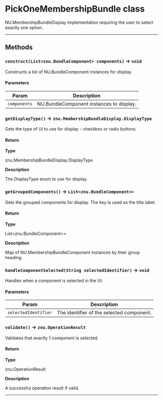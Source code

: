 # PickOneMembershipBundle class

NU.MembershipBundleDisplay implementation requiring the user to select exactly one option.

---
## Methods
### `construct(List<znu.BundleComponent> components)` → `void`

Constructs a list of NU.BundleComponent instances for display.

#### Parameters
|Param|Description|
|-----|-----------|
|`components` |  NU.BundleComponent instances to display. |

### `getDisplayType()` → `znu.MembershipBundleDisplay.DisplayType`

Gets the type of UI to use for display - checkbox or radio buttons.

#### Return

**Type**

znu.MembershipBundleDisplay.DisplayType

**Description**

The DisplayType enum to use for display.

### `getGroupedComponents()` → `List<znu.BundleComponent>>`

Gets the grouped components for display. The key is used as the title label.

#### Return

**Type**

List<znu.BundleComponent>>

**Description**

Map of NU.MembershipBundleComponent instances by their group heading.

### `handleComponentSelected(String selectedIdentifier)` → `void`

Handles when a component is selected in the UI.

#### Parameters
|Param|Description|
|-----|-----------|
|`selectedIdentifier` |  The identifier of the selected component. |

### `validate()` → `znu.OperationResult`

Validates that exactly 1 component is selected.

#### Return

**Type**

znu.OperationResult

**Description**

A successful operation result if valid.

---
